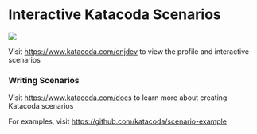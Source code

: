 # Interactive Katacoda Scenarios

[![](http://shields.katacoda.com/katacoda/cnjdev/count.svg)](https://www.katacoda.com/cnjdev "Get your profile on Katacoda.com")

Visit https://www.katacoda.com/cnjdev to view the profile and interactive scenarios

### Writing Scenarios
Visit https://www.katacoda.com/docs to learn more about creating Katacoda scenarios

For examples, visit https://github.com/katacoda/scenario-example
